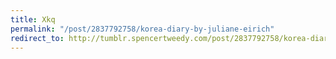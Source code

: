 ```yaml
---
title: Xkq
permalink: "/post/2837792758/korea-diary-by-juliane-eirich"
redirect_to: http://tumblr.spencertweedy.com/post/2837792758/korea-diary-by-juliane-eirich
---
```



